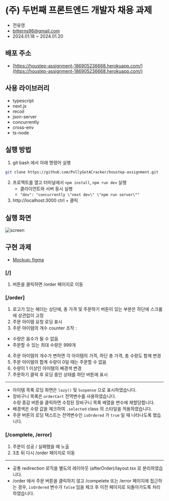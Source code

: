 # (주) 두번째 프론트엔드 개발자 채용 과제

- 전유영
- bitterns96@gmail.com
- 2024.01.18 ~ 2024.01.20

## 배포 주소

- [https://houstep-assignment-186905236668.herokuapp.com/](https://houstep-assignment-186905236668.herokuapp.com/)

## 사용 라이브러리

- typescript
- next.js
- recoil
- json-server
- concurrently
- cross-env
- ts-node

## 실행 방법

1. git bash 에서 아래 명령어 실행

```bash
git clone https://github.com/PollyGotACracker/houstep-assignment.git
```

2. 프로젝트를 열고 터미널에서 `npm install`, `npm run dev` 실행
   - 클라이언트와 서버 동시 실행
   - `"dev": "concurrently \"next dev\" \"npm run server\""`
3. http://localhost:3000 ctrl + 클릭

## 실행 화면

![screen](https://github.com/PollyGotACracker/houstep-assignment/assets/92136750/fc2e88e9-3356-40f7-8936-b12ca6259814)

## 구현 과제

- [Mockup: figma](https://www.figma.com/file/hSJI4HpRvmZjm77vJfJest/%ED%94%84%EB%A1%A0%ED%8A%B8%EC%97%94%EB%93%9C-%EA%B3%BC%EC%A0%9C?type=design&node-id=0-1&mode=design&t=UiKlJzqviAib8HgT-0)

### [/]

1. 버튼을 클릭하면 /order 페이지로 이동

### [/order]

1.  로고가 있는 헤더는 상단에, 총 가격 및 주문하기 버튼이 있는 부분은 하단에 스크롤에 상관없이 고정
2.  주문 아이템 요청 로딩 표시
3.  주문 아이템의 개수 counter 조작 :

- 수량은 음수가 될 수 없음
- 주문할 수 있는 최대 수량은 999개

4. 주문 아이템의 개수가 변하면 각 아이템의 가격, 하단 총 가격, 총 수량도 함께 변경
5. 주문 아이템의 합계 수량이 0일 때는 주문할 수 없음
6. 수량이 1 이상인 아이템의 배경색 변경
7. 주문하기 클릭 후 로딩 중인 상태를 하단 버튼에 표시
<hr />

- 아이템 목록 로딩 화면은 `lazy()` 및 `Suspense` 으로 표시하였습니다.
- 장바구니 목록은 `orderCart` 전역변수를 사용하였습니다.  
  수량 증감 버튼을 클릭하면 수정된 장바구니 목록 배열을 변수에 재할당합니다.
- 배경색은 수량 값을 체크하여 `.selected` class 의 스타일을 적용하였습니다.
- 주문 버튼의 로딩 텍스트는 전역변수인 `isOrdered` 가 `true` 일 때 나타나도록 했습니다.

### [/complete, /error]

1. 주문이 성공 / 실패했을 때 노출
2. 3초 뒤 다시 /order 페이지로 이동
<hr />

- 공통 redirection 로직을 별도의 레이아웃 (afterOrder)/layout.tsx 로 분리하였습니다.
- /order 에서 주문 버튼을 클릭하지 않고 /compelete 또는 /error 페이지에 접근하는 경우,
  `isOrdered` 변수가 `false` 임을 체크 후 이전 페이지로 되돌아가도록 처리하였습니다.
